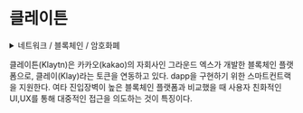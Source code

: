 # 클레이튼

<details>

<summary>네트워크 / 블록체인 / 암호화폐</summary>



</details>

클레이튼(Klaytn)은 카카오(kakao)의 자회사인 그라운드 엑스가 개발한 블록체인 플랫폼으로, 클레이(Klay)라는 토큰을 연동하고 있다. dapp을 구현하기 위한 스마트컨트랙을 지원한다. 여타 진입장벽이 높은 블록체인 플랫폼과 비교했을 때 사용자 친화적인 UI,UX를 통해 대중적인 접근을 의도하는 것이 특징이다.
